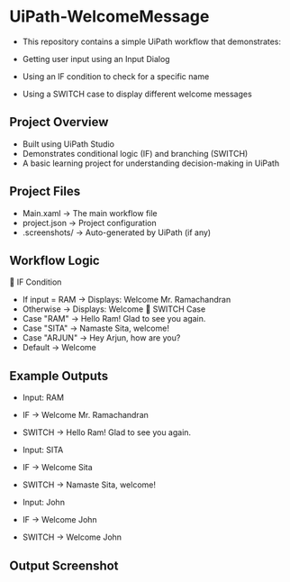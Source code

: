 # UiPath-WelcomeMessage
- This repository contains a simple UiPath workflow that demonstrates:

- Getting user input using an Input Dialog
- Using an IF condition to check for a specific name
- Using a SWITCH case to display different welcome messages
## Project Overview
- Built using UiPath Studio
- Demonstrates conditional logic (IF) and branching (SWITCH)
- A basic learning project for understanding decision-making in UiPath
## Project Files
- Main.xaml → The main workflow file
- project.json → Project configuration
- .screenshots/ → Auto-generated by UiPath (if any)
## Workflow Logic
🔹 IF Condition
- If input = RAM → Displays: Welcome Mr. Ramachandran
- Otherwise → Displays: Welcome
🔹 SWITCH Case
- Case "RAM" → Hello Ram! Glad to see you again.
- Case "SITA" → Namaste Sita, welcome!
- Case "ARJUN" → Hey Arjun, how are you?
- Default → Welcome <Name>
## Example Outputs
- Input: RAM

- IF → Welcome Mr. Ramachandran

- SWITCH → Hello Ram! Glad to see you again.

- Input: SITA

- IF → Welcome Sita

- SWITCH → Namaste Sita, welcome!

- Input: John

- IF → Welcome John

- SWITCH → Welcome John

## Output Screenshot
